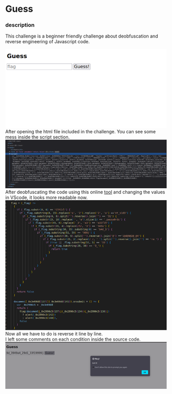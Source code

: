 # Guess

### description
This challenge is a beginner friendly challenge about deobfuscation and reverse engineering of Javascript code.

<img src="./imgs/page1.png">
After opening the html file included in the challenge. You can see some mess inside the script section.
<img src="./imgs/obfcode.png">
After deobfuscating the code using this online <a href="https://deobfuscate.relative.im/">tool</a> and changing the values in VScode, it looks more readable now.
<img src="./imgs/code.png">
Now all we have to do is reverse it line by line. <br>
I left some comments on each condition inside the source code.<br>
<img src ="./imgs/res.png">